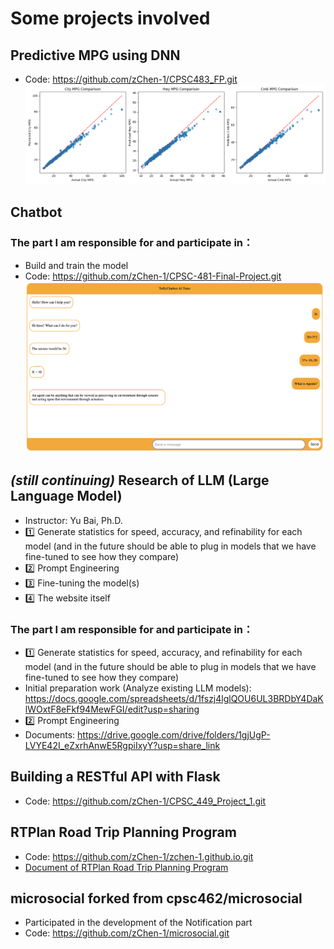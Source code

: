 # Some projects involved

## Predictive MPG using DNN
* Code: https://github.com/zChen-1/CPSC483_FP.git
![alt text](/image/MPG.png)

## Chatbot
### The part I am responsible for and participate in：
* Build and train the model
* Code: https://github.com/zChen-1/CPSC-481-Final-Project.git
![alt text](/image/Chatbot.png)

## *(still continuing)* Research of LLM (Large Language Model)
* Instructor: Yu Bai, Ph.D.
* :one:  Generate statistics for speed, accuracy, and refinability for each model (and in the future should be able to plug in models that we have fine-tuned to see how they compare)
* :two:  Prompt Engineering
* :three:  Fine-tuning the model(s)
* :four:  The website itself 

### The part I am responsible for and participate in：
* :one:  Generate statistics for speed, accuracy, and refinability for each model (and in the future should be able to plug in models that we have fine-tuned to see how they compare)
* Initial preparation work (Analyze existing LLM models): https://docs.google.com/spreadsheets/d/1fszj4lglQOU6UL3BRDbY4DaKlWOxtF8eFkf94MewFGI/edit?usp=sharing
* :two:  Prompt Engineering
* Documents: https://drive.google.com/drive/folders/1gjUgP-LVYE42I_eZxrhAnwE5RgpiIxyY?usp=share_link


## Building a RESTful API with Flask
* Code: https://github.com/zChen-1/CPSC_449_Project_1.git

## RTPlan Road Trip Planning Program
* Code: https://github.com/zChen-1/zchen-1.github.io.git
* [Document of RTPlan Road Trip Planning Program](https://github.com/zChen-1/Projects-in-school/blob/259c28429d0940db6891b1e0fba0fb8f724a8dd5/image/CPSC_491.pdf)


## microsocial forked from cpsc462/microsocial
* Participated in the development of the Notification part
* Code: https://github.com/zChen-1/microsocial.git








